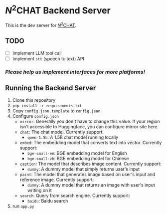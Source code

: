 # _N_<sup>2</sup>CHAT Backend Server

This is the dev server for [_N_<sup>2</sup>CHAT](https://github.com/z-zeechung/next-next-chat).

## TODO
- [ ] Implement LLM tool call
- [ ] Implement `stt` (speech to text) API

### _Please help us implement interfaces for more platforms!_

## Running the Backend Server
1. Clone this repository
2. `pip install -r requirements.txt`
3. Copy `config.json.template` to `config.json`
4. Configure `config.json`
   + `mirror`: Generally you don't have to change this value. If your region isn't accessible to Huggingface, you can configure mirror site here.
   + `chat`: The chat model. Currently support:
     + `qwen-1.5b`: A 1.5B chat model running locally
   + `embed`: The embedding model that converts text into vector. Currently support:
     + `bge-small-en`: BGE embedding model for English
     + `bge-small-zh`: BGE embedding model for Chinese
   + `caption`: The model that describes image content. Currently support:
     + `dummy`: A dummy model that simply returns user's input
   + `paint`: The model that generates image based on user's input and reference image. Currently support:
     + `dummy`: A dummy model that returns an image with user's input writing on it
   + `search`: Query from search engine. Currently support:
     + `baidu`: Baidu search
5. run `app.py`
